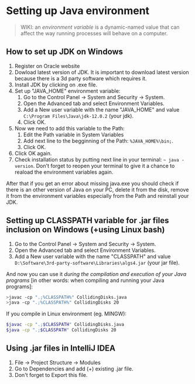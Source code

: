 ﻿# Setting up Java environment

> WIKI: an *environment variable* is a dynamic-named value that can affect the way running processes will behave on a computer.

## How to set up JDK on Windows

1. Register on Oracle website
2. Dowload latest version of JDK. It is important to download latest version because there is a 3d party software which requires it.
3. Install JDK by clicking on .exe file.
4. Set up "JAVA_HOME" environment variable:
   1. Go to the Control Panel -> System and Security -> System.
   2. Open the Advanced tab and select Environment Variables.
   3. Add a New user variable with the name "JAVA_HOME" and value `C:\Program Files\Java\jdk-12.0.2` (your jdk).
   4. Click OK.
5. Now we need to add this variable to the Path:
   1. Edit the Path variable in System Variables
   2. Add next line to the begginning of the Path: `%JAVA_HOME%\bin;`.
   3. Click OK.
6. Click OK again.
7. Check installation status by putting next line in your terminal: `~ java -version`. Don't forget to reopen your terminal to give it a chance to reaload the environment variables again.

After that if you get an error about missing java.exe you should check if there is an other version of Java on your PC, delete it from the disk, remove it from the environment variables especially from the Path and reinstall your JDK.

## Setting up CLASSPATH variable for .jar files inclusion on Windows (+using Linux bash)

1. Go to the Control Panel -> System and Security -> System.
2. Open the Advanced tab and select Environment Variables.
3. Add a New user variable with the name "CLASSPATH" and value `D:\Software\3rd-party-software\Libraries\algs4.jar` (your jar file).

And now you can use it *during the compilation and execution of your Java programs* [in other words: when compiling and running your Java programs]:

```sh
>javac -cp ".;%CLASSPATH%" CollidingDisks.java
>java -cp ".;%CLASSPATH%" CollidingDisks 20
```

If you compile in Linux environment (eg. MINGW):

```sh
$javac -cp ".;$CLASSPATH" CollidingDisks.java
$java -cp ".;$CLASSPATH" CollidingDisks 20
```

## Using .jar files in IntelliJ IDEA

1. File -> Project Structure -> Modules
2. Go to Dependencies and add (+) existing .jar file.
3. Don't forget to Export this file.
